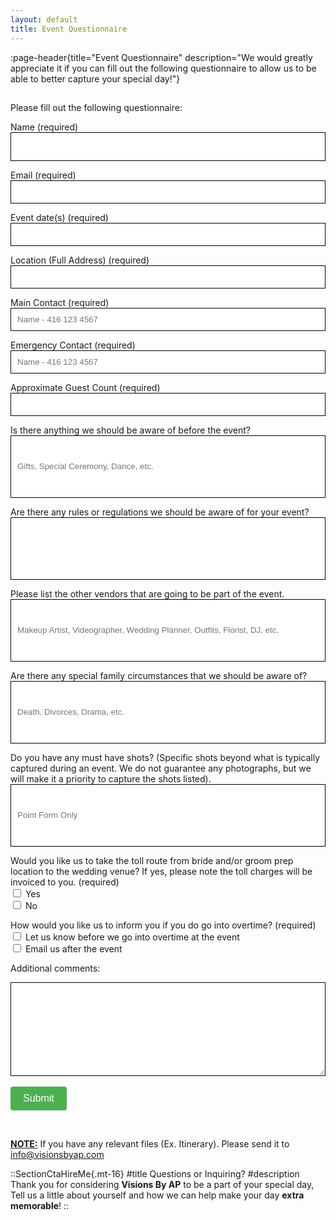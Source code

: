 ```yaml
---
layout: default
title: Event Questionnaire
---
```


:page-header{title="Event Questionnaire" description="We would greatly appreciate it if you can fill out the following questionnaire to allow us to be able to better capture your special day!"}

##

<form
  action="https://formspree.io/f/xlekqgqa"
  method="POST"
>


Please fill out the following questionnaire:

Name (required)
<input type="text" name="Name" style="color: black; height: 46px; width: 100%; padding: 10px; border: 1px solid black;" aria-required="true" required autocomplete="false">

Email (required)
<input type="email" name="Email" style="color: black; width: 100%; padding: 10px; border: 1px solid black;" aria-required="true" required autocomplete="false">

Event date(s) (required)
<input type="text" name="Event date(s)" style="color: black; width: 100%; padding: 10px; border: 1px solid black;" aria-required="true" required autocomplete="false">

Location (Full Address) (required)
<input type="text" name="Location (Full Address)" style="color: black; width: 100%; padding: 10px; border: 1px solid black;" aria-required="true" required autocomplete="false">

Main Contact (required)
<input type="text" name="Main Contact" style="color: black; width: 100%; padding: 10px; border: 1px solid black;" placeholder="Name - 416 123 4567" aria-required="true" required autocomplete="false">

Emergency Contact (required)
<input type="text" name="Emergency Contact" style="color: black; width: 100%; padding: 10px; border: 1px solid black;" placeholder="Name - 416 123 4567" aria-required="true" required autocomplete="false">

Approximate Guest Count (required)
<input type="text" name="Approximate Guest Count" style="color: black; width: 100%; padding: 10px; border: 1px solid black;" aria-required="true" required autocomplete="false">

Is there anything we should be aware of before the event?
<input type="text" name="Is there anything we should be aware of before the event?" style="color: black; width: 100%; padding: 10px; height: 100px; border: 1px solid black;" placeholder="Gifts, Special Ceremony, Dance, etc." autocomplete="false">

Are there any rules or regulations we should be aware of for your event?
<input type="text" name="Are there any rules or regulations we should be aware of for your event?" style="color: black; width: 100%; padding: 10px; height: 100px; border: 1px solid black;" autocomplete="false">

Please list the other vendors that are going to be part of the event.
<input type="text" name="Please list the other vendors that are going to be part of the event." style="color: black; width: 100%; padding: 10px; height: 100px; border: 1px solid black;" placeholder="Makeup Artist, Videographer, Wedding Planner, Outfits, Florist, DJ, etc." autocomplete="false">

Are there any special family circumstances that we should be aware of?
<input type="text" name="Are there any special family circumstances that we should be aware of?" style="color: black; width: 100%; padding: 10px; height: 100px; border: 1px solid black;" placeholder="Death, Divorces, Drama, etc." autocomplete="false">

Do you have any must have shots? (Specific shots beyond what is typically captured during an event. We do not guarantee any photographs, but we will make it a priority to capture the shots listed).
<input type="text" name="Do you have any must have shots? (Specific shots beyond what is typically captured during an event. We do not guarantee any photographs, but we will make it a priority to capture the shots listed)." style="color: black; width: 100%; padding: 10px; height: 100px; border: 1px solid black;" placeholder="Point Form Only" autocomplete="false">

Would you like us to take the toll route from bride and/or groom prep location to the wedding venue? If yes, please note the toll charges will be invoiced to you.
(required)
<br>
<input type="checkbox" name="Would you like us to take the toll route from bride and/or groom prep location to the wedding venue? If yes, please note the toll charges will be invoiced to you." value="Yes"> Yes
<br>
<input type="checkbox" name="Would you like us to take the toll route from bride and/or groom prep location to the wedding venue? If yes, please note the toll charges will be invoiced to you." value="No"> No

How would you like us to inform you if you do go into overtime? (required)
<br>
<input type="checkbox" name="How would you like us to inform you if you do go into overtime?" value="Let us know before we go into overtime at the event"> Let us know before we go into overtime at the event
<br>
<input type="checkbox" name="How would you like us to inform you if you do go into overtime?" value="Email us after the event"> Email us after the event

Additional comments:
<textarea name="Additional comments" style="color: black; width: 100%; height: 150px; padding: 10px; font-size: 14px; border: 1px solid black;" autocomplete="false"></textarea>

  <br>
  <br>
<button type="submit" style="background-color: #4CAF50; color: white; padding: 10px 20px; font-size: 16px; border: none; cursor: pointer; border-radius: 4px;">Submit</button>
<br>
</form>
<br>
<p><b><u>NOTE:</u></b> If you have any relevant files (Ex. Itinerary). Please send it to <a href="mailto:info@visionsbyap.com">info@visionsbyap.com</a></p>




::SectionCtaHireMe{.mt-16}
#title
Questions or Inquiring?
#description
Thank you for considering __Visions By AP__ to be a part of your special day, Tell us a little about yourself and how we can help make your day __extra memorable__!
::
